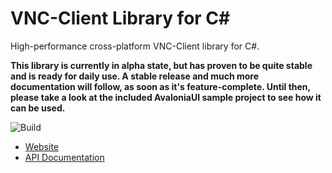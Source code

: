 # VNC-Client Library for C#

High-performance cross-platform VNC-Client library for C#.

**This library is currently in alpha state, but has proven to be quite stable and is ready for daily use.
A stable release and much more documentation will follow, as soon as it's feature-complete. Until then, please take a look at the included AvaloniaUI sample project to see how it can be used.**

![Build](https://github.com/MarcusWichelmann/MarcusW.VncClient/workflows/Build/badge.svg)

- [Website](https://vnc-client.marcusw.de/)
- [API Documentation](https://vnc-client.marcusw.de/apidoc/api/index.html)
